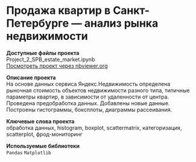 # Продажа квартир в Санкт-Петербурге — анализ рынка недвижимости

**Доступные файлы проекта**  
Project_2_SPB_estate_market.ipynb  
[Посмотреть проект через nbviewer.org]()

**Описание проекта**  
На основе данных сервиса Яндекс.Недвижимость определена рыночная стоимость
объектов недвижимости разного типа, типичные параметры квартир, в зависимости от
удаленности от центра. Проведена предобработка данных. Добавлены новые данные.
Построены гистограммы, боксплоты, диаграммы рассеивания.

**Ключевые слова проекта**  
обработка данных, histogram, boxplot, scattermatrix, категоризация, scatterplot,  фрод-мониторинг

**Используемые библиотеки**  
`Pandas` `Matplotlib`

